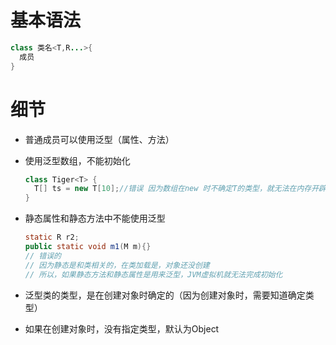 # 基本语法

```java
class 类名<T,R...>{
  成员
}
```



# 细节

* 普通成员可以使用泛型（属性、方法）

* 使用泛型数组，不能初始化

  ```java
  class Tiger<T> {
    T[] ts = new T[10];//错误 因为数组在new 时不确定T的类型，就无法在内存开辟空间
  }
  ```

* 静态属性和静态方法中不能使用泛型

  ```java
  static R r2;
  public static void m1(M m){}
  // 错误的
  // 因为静态是和类相关的，在类加载是，对象还没创建
  // 所以，如果静态方法和静态属性是用来泛型，JVM虚拟机就无法完成初始化
  ```

* 泛型类的类型，是在创建对象时确定的（因为创建对象时，需要知道确定类型）

* 如果在创建对象时，没有指定类型，默认为Object